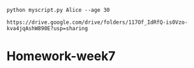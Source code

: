 ```
python myscript.py Alice --age 30

https://drive.google.com/drive/folders/117Of_IdRfQ-is0Vzo-kva4jqAshW890E?usp=sharing

```
# Homework-week7

